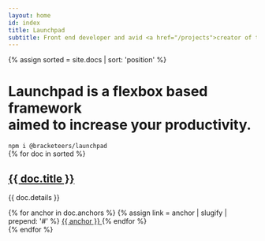 ```yaml
---
layout: home
id: index
title: Launchpad
subtitle: Front end developer and avid <a href="/projects">creator of things</a>
---
```


{% assign sorted = site.docs | sort: 'position' %}

<h1 class="statement"><strong>Launchpad</strong> is a flexbox based framework<br>aimed to increase your productivity.</h1>

<div class="quick-start">
  <code class="npm">npm i @bracketeers/launchpad</code>
</div>

<div class="row">
  {% for doc in sorted %}
    <div class="column desktop--one-half mobile--one-whole">
      <div class="category column--{{ doc.title | slugify }} align-items--center">
        <div>
          <h2><a href="{{ doc.url | relative_url }}"><i class="icon-link"></i> {{ doc.title }}</a></h2>
          <p>{{ doc.details }}</p>
          {% for anchor in doc.anchors %}
            {% assign link = anchor | slugify | prepend: '#' %}
            <span>
              <a href="{{ doc.direct_link | append: link | relative_url }}">
                <i class='icon-hash'></i>{{ anchor }}
              </a>
            </span>
          {% endfor %}
        </div>
      </div>
    </div>
  {% endfor %}
</div>


